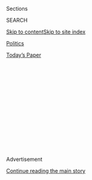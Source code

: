 <div id="app">

<div>

<div>

<div>

<div class="NYTAppHideMasthead css-1q2w90k e1suatyy0">

<div class="section css-ui9rw0 e1suatyy2">

<div class="css-eph4ug er09x8g0">

<div class="css-6n7j50">

</div>

<span class="css-1dv1kvn">Sections</span>

<div class="css-10488qs">

<span class="css-1dv1kvn">SEARCH</span>

</div>

[Skip to content](#site-content)[Skip to site
index](#site-index)

</div>

<div id="masthead-section-label" class="css-1wr3we4 eaxe0e00">

[Politics](https://www.nytimes.com/section/politics)

</div>

<div class="css-10698na e1huz5gh0">

</div>

</div>

<div id="masthead-bar-one" class="section hasLinks css-15hmgas e1csuq9d3">

<div class="css-uqyvli e1csuq9d0">

</div>

<div class="css-1uqjmks e1csuq9d1">

</div>

<div class="css-9e9ivx">

[](https://myaccount.nytimes.com/auth/login?response_type=cookie&client_id=vi)

</div>

<div class="css-1bvtpon e1csuq9d2">

[Today’s
Paper](https://www.nytimes.com/section/todayspaper)

</div>

</div>

</div>

</div>

<div data-aria-hidden="false">

<div id="site-content" data-role="main">

<div>

<div class="css-1aor85t" style="opacity:0.000000001;z-index:-1;visibility:hidden">

<div class="css-1hqnpie">

<div class="css-epjblv">

<span class="css-17xtcya">[Politics](/section/politics)</span><span class="css-x15j1o">|</span><span class="css-fwqvlz">Democrats
Capture Control of House; G.O.P. Holds
Senate</span>

</div>

<div class="css-k008qs">

<div class="css-1iwv8en">

<span class="css-18z7m18"></span>

<div>

</div>

</div>

<span class="css-1n6z4y">https://nyti.ms/2yUnsHg</span>

<div class="css-1705lsu">

<div class="css-4xjgmj">

<div class="css-4skfbu" data-role="toolbar" data-aria-label="Social Media Share buttons, Save button, and Comments Panel with current comment count" data-testid="share-tools">

  - 
  - 
  - 
  - 
    
    <div class="css-6n7j50">
    
    </div>

  - 
  - 

</div>

</div>

</div>

</div>

</div>

</div>

<div id="NYT_TOP_BANNER_REGION" class="css-13pd83m">

</div>

<div id="top-wrapper" class="css-1sy8kpn">

<div id="top-slug" class="css-l9onyx">

Advertisement

</div>

[Continue reading the main
story](#after-top)

<div class="ad top-wrapper" style="text-align:center;height:100%;display:block;min-height:250px">

<div id="top" class="place-ad" data-position="top" data-size-key="top">

</div>

</div>

<div id="after-top">

</div>

</div>

<div id="sponsor-wrapper" class="css-1hyfx7x">

<div id="sponsor-slug" class="css-19vbshk">

Supported by

</div>

[Continue reading the main
story](#after-sponsor)

<div id="sponsor" class="ad sponsor-wrapper" style="text-align:center;height:100%;display:block">

</div>

<div id="after-sponsor">

</div>

</div>

<div class="css-1vkm6nb ehdk2mb0">

# Democrats Capture Control of House; G.O.P. Holds Senate

</div>

![<span class="css-16f3y1r e13ogyst0">The Democrats took control of the
House of Representatives, adding several women to their ranks. The party
now has the power to investigate President Trump. Here’s how else
Democrats may challenge the
president.</span><span class="css-cch8ym"><span class="css-1dv1kvn">Credit</span><span class="css-cnj6d5 e1z0qqy90" itemprop="copyrightHolder"><span class="css-1ly73wi e1tej78p0">Credit...</span><span>Sarah
Silbiger/The New York
Times</span></span></span>](https://static01.nyt.com/images/2018/11/07/us/politics/07midterms-dems/07midterms-dems-videoSixteenByNine3000-v3.jpg)

<div class="css-xt80pu e12qa4dv0">

<div class="css-18e8msd">

<div class="css-vp77d3 epjyd6m0">

<div class="css-1baulvz">

By [<span class="css-1baulvz" itemprop="name">Jonathan
Martin</span>](https://www.nytimes.com/by/jonathan-martin) and
[<span class="css-1baulvz last-byline" itemprop="name">Alexander
Burns</span>](https://www.nytimes.com/by/alexander-burns)

</div>

</div>

  - Nov. 6,
    2018

  - 
    
    <div class="css-4xjgmj">
    
    <div class="css-d8bdto" data-role="toolbar" data-aria-label="Social Media Share buttons, Save button, and Comments Panel with current comment count" data-testid="share-tools">
    
      - 
      - 
      - 
      - 
        
        <div class="css-6n7j50">
        
        </div>
    
      - 
      - 
    
    </div>
    
    </div>

</div>

</div>

<div class="section meteredContent css-1r7ky0e" name="articleBody" itemprop="articleBody">

<div class="css-1fanzo5 StoryBodyCompanionColumn">

<div class="css-53u6y8">

Democrats harnessed voter fury toward President Trump to win control of
the House and capture pivotal governorships Tuesday night as liberals
and moderates banded together to deliver a forceful rebuke of Mr. Trump,
even as Republicans held on to their Senate majority by claiming a
handful of conservative-leaning seats.

The two parties each had some big successes in the states. Republican
governors were elected in Ohio and Florida, two important battlegrounds
in Mr. Trump’s 2020 campaign calculations. Democrats beat Gov. Scott
Walker, the Wisconsin Republican and a top target, and captured the
governor’s office in Michigan — two states that Mr. Trump carried in
2016 and where the left [was
looking](https://www.nytimes.com/2018/10/14/us/politics/wisconsin-scott-walker-tony-evers.html)
[to
rebound](https://www.nytimes.com/2018/09/16/us/politics/michigan-democrats-labor-unions-trump.html).

Propelled by an unusually high turnout that illustrated the intensity of
the backlash against Mr. Trump, [Democrats claimed at least 26 House
seats](https://www.nytimes.com/2018/11/06/us/politics/election-day.html)
on the strength of their support in suburban and metropolitan districts
that were once bulwarks of Republican power but where voters have
recoiled from the president’s demagoguery on race.

Early Wednesday morning Democrats clinched the 218 House seats needed to
take control. There were at least 15 additional tossup seats that had
yet to be called.

</div>

</div>

<div class="css-1fanzo5 StoryBodyCompanionColumn">

<div class="css-53u6y8">

From the suburbs of Richmond to the subdivisions of Chicago and even
Oklahoma City, an array of diverse candidates — many of them women,
first-time contenders or both — stormed to victory and ended the
Republicans’ eight-year grip on the House majority.

But in an indication that the political and cultural divisions that
lifted Mr. Trump two years ago may only be deepening, the Democratic
gains did not extend to the Senate, where many of the most competitive
races were in heavily rural states. Republicans were set to build on
their one-seat majority in the chamber by winning Democratic seats in
Indiana, North Dakota and Missouri while [turning back Representative
Beto O’Rourke’s spirited challenge of Senator Ted Cruz in
Texas](https://www.nytimes.com/2018/11/06/us/ted-cruz-wins-texas-senate-race.html).

</div>

</div>

<div class="css-79elbk" data-testid="photoviewer-wrapper">

<div class="css-z3e15g" data-testid="photoviewer-wrapper-hidden">

</div>

<div class="css-1a48zt4 ehw59r15" data-testid="photoviewer-children">

![<span class="css-16f3y1r e13ogyst0" data-aria-hidden="true">Senator
Ted Cruz, Republican of Texas, overwhelmed his Democratic challenger,
Representative Beto O’Rourke, through many rural parts of the
state.</span><span class="css-cnj6d5 e1z0qqy90" itemprop="copyrightHolder"><span class="css-1ly73wi e1tej78p0">Credit...</span><span>Tamir
Kalifa for The New York
Times</span></span>](https://static01.nyt.com/images/2018/11/07/us/politics/07midterms2-sub/merlin_146455359_1b4307bc-3e7a-4ea8-97c7-d78df5b24b4b-articleLarge.jpg?quality=75&auto=webp&disable=upscale)

</div>

</div>

<div class="css-1fanzo5 StoryBodyCompanionColumn">

<div class="css-53u6y8">

*\[Make sense of the country’s political landscape* [*with our
newsletter*](https://www.nytimes.com/newsletters/politics?smid=rd%3Faction%3Dclick&module=inline&pgtype=Article)*.\]*

In two marquee races in the South, progressive African-American
candidates for governor captured the imagination of liberals across the
country. One fell to defeat at the hands of Trump acolytes, and the
other’s future was in doubt — a sign that steady demographic change
across the region was proceeding too gradually to lift Democrats
definitively to victory.

Secretary of State Brian Kemp of Georgia [was ahead of Stacey
Abrams](https://www.nytimes.com/elections/results/georgia-governor), who
was seeking to become the first black woman to lead a state; early
Wednesday morning, Ms. Abrams suggested the race might go to a runoff.
And former Representative Ron DeSantis [narrowly defeated Andrew
Gillum](https://www.nytimes.com/2018/11/06/us/florida-desantis-gillum-governor.html),
the mayor of Tallahassee, in the largest presidential battleground,
Florida.

</div>

</div>

<div class="css-1fanzo5 StoryBodyCompanionColumn">

<div class="css-53u6y8">

At an election-night celebration in Washington, Nancy Pelosi, the
Democratic minority leader in the House who may soon return to the
office of House speaker, signaled how central the theme of checking Mr.
Trump and cleaning up government was to the party’s success.

“When Democrats win — and we will win tonight — we will have a Congress
that is open, transparent and accountable to the American people,” she
proclaimed. “Are you ready for a great Democratic victory?”

But at a meeting of Democratic donors and strategists earlier on
Tuesday, she signaled there were lines she would not cross next year.
Attempting to impeach Mr. Trump, she said, was not on the agenda.

Even so, the Democrats’ House takeover represented a clarion call that a
majority of the country wants to see limits on Mr. Trump for the next
two years of his term. With the opposition now wielding subpoena power
and the investigation by the special counsel, Robert S. Mueller III,
still looming, the president is [facing a drastically more hostile
political
environment](https://www.nytimes.com/2018/11/07/us/politics/trump-house-midterm-election.html)
in the lead up to his re-election.

Their loss of the House also served unmistakable notice on Republicans
that the rules of political gravity still exist in the Trump era. What
was effectively a referendum on Mr. Trump’s incendiary conduct and
hard-right nationalism may make some of the party’s lawmakers uneasy
about linking themselves to a president who ended the campaign showering
audiences with a blizzard of mistruths, conspiracy theories and
invective about
immigrants.

</div>

</div>

<div class="css-79elbk" data-testid="photoviewer-wrapper">

<div class="css-z3e15g" data-testid="photoviewer-wrapper-hidden">

</div>

<div class="css-1a48zt4 ehw59r15" data-testid="photoviewer-children">

<div class="css-1xdhyk6 erfvjey0">

<span class="css-1ly73wi e1tej78p0">Image</span>

<div class="css-zjzyr8">

<div data-testid="lazyimage-container" style="height:257.77777777777777px">

</div>

</div>

</div>

<span class="css-16f3y1r e13ogyst0" data-aria-hidden="true">Representative
Beto O’Rourke ran closer than expected against Senator Ted Cruz,
Republican of Texas, thanks to huge turnout throughout the
state.</span><span class="css-cnj6d5 e1z0qqy90" itemprop="copyrightHolder"><span class="css-1ly73wi e1tej78p0">Credit...</span><span>Todd
Heisler/The New York Times</span></span>

</div>

</div>

<div class="css-1fanzo5 StoryBodyCompanionColumn">

<div class="css-53u6y8">

And it revealed that many of the right-of-center voters who backed Mr.
Trump in 2016, as a barely palatable alternative to Hillary Clinton,
were unwilling to give him enduring political loyalty.

</div>

</div>

<div class="css-1fanzo5 StoryBodyCompanionColumn">

<div class="css-53u6y8">

The president was initially muted Tuesday night, offering only a terse
statement on Twitter, but then turned more boastful, citing others to
claim that he deserved credit for Republicans who won.

For Democrats, their House triumph was particularly redemptive — not
only because of how crestfallen they were in the wake of Mrs. Clinton’s
defeat but due to how they found success this year.

The president unwittingly galvanized a new generation of activism,
inspiring hundreds of thousands angered, and a little disoriented, by
his unexpected triumph to make their first foray into politics as
volunteers and candidates. He also helped ensure that Democratic
officeholders would more closely reflect the coalition of their party,
and that a woman may take over the House, should Ms. Pelosi secure the
voters to reclaim the speakership.

It was the party’s grass roots, however, that seeded Democratic
candidates with unprecedented amounts of small-dollar contributions and
dwarfed traditional party fund-raising efforts. The so-called liberal
resistance was [undergirded by
women](https://www.nytimes.com/2018/11/06/us/politics/women-midterms-historic.html)
and people of color and many of them won on Tuesday, including Mikie
Sherrill in New Jersey, Lauren Underwood in Illinois and Abigail
Spanberger in Virginia.

In next year’s session of Congress, there will be 100 women in the House
for the first time in history.

The Democrats’ broad gains in the House, and their capture of several
powerful governorships, in many cases represented a vindication of the
party’s more moderate wing. The candidates who delivered the House
majority largely hailed from the political center, running on
clean-government themes and promises of incremental improvement to the
health care system rather than transformational social
change.

</div>

</div>

<div class="css-79elbk" data-testid="photoviewer-wrapper">

<div class="css-z3e15g" data-testid="photoviewer-wrapper-hidden">

</div>

<div class="css-1a48zt4 ehw59r15" data-testid="photoviewer-children">

<div class="css-1xdhyk6 erfvjey0">

<span class="css-1ly73wi e1tej78p0">Image</span>

<div class="css-zjzyr8">

<div data-testid="lazyimage-container" style="height:257.77777777777777px">

</div>

</div>

</div>

<span class="css-16f3y1r e13ogyst0" data-aria-hidden="true">Supporters
of the congressional candidate Harley Rouda in Newport Beach, Calif.,
watch Representative Nancy Pelosi, the Democrats’ leader in the House,
speak on a
screen.</span><span class="css-cnj6d5 e1z0qqy90" itemprop="copyrightHolder"><span class="css-1ly73wi e1tej78p0">Credit...</span><span>Sam
Hodgson for The New York Times</span></span>

</div>

</div>

<div class="css-1fanzo5 StoryBodyCompanionColumn">

<div class="css-53u6y8">

To this end, the Democratic gains Tuesday came in many of the country’s
most affluent suburbs, communities Mrs. Clinton carried, but they also
surprised Republicans in some more conservative metropolitan areas.
Kendra Horn, for example, pulled off perhaps the upset of the night by
defeating Representative Steve Russell in central Oklahoma.

</div>

</div>

<div class="css-1fanzo5 StoryBodyCompanionColumn">

<div class="css-53u6y8">

“Oklahoma City has grown increasingly diverse and today’s Republican
Party has little to say to people of color,” said the city’s mayor,
David F. Holt, noting that Mr. Russell sought to broaden his appeal but
“was running against the national message of his party.”

And in a traditionally Republican South Carolina district where
Representative Mark Sanford had lost his primary race in June, a
Democrat, Joe Cunningham, upset a Trump enthusiast, Katie Arrington.

Indeed, the coalition of voters that mobilized against Mr. Trump was
broad, diverse and somewhat ungainly, taking in young people and
minorities who reject his culture-war politics; women appalled by what
they see as his misogyny; seniors alarmed by Republican health care
policies; and upscale suburban whites who support gun control and
environmental regulation as surely as they favor tax cuts. It will now
fall to Democrats to forge these disparate communities alienated by the
president into a durable electoral base for the 2020 presidential race
at a time when their core voters are increasingly tilting left.

Yet the theory — embraced by hopeful liberals in states like Texas and
Florida — that charismatic and unapologetically progressive leaders
might transmute Republican bastions into purple political battlegrounds,
proved largely fruitless. Though there were signs that demographic
change was loosening Republicans’ grip on the Sun Belt, those changes
did not arrive quickly enough for candidates like Mr. Gillum and Mr.
O’Rourke. And the Democratic collapse in rural areas that began to
plague their candidates under President Obama worsened Tuesday across
much of the political map.

Polling indicated that far more voters than is typical used their
midterm vote to render a verdict on the president, and Mr. Trump
embraced the campaign as a judgment on him: the signs above the stage at
his finally rally in Missouri Monday night read, “Promises Made,
Promises Kept,” and made no mention of the candidate he was ostensibly
there to support.

But by maintaining the intense support of his red-state conservative
base, Mr. Trump strengthened his party’s hold on the Senate and extended
Republican dominance of several swing states crucial to his re-election
campaign, including Florida, Iowa and Ohio, where the G.O.P. retained
the
governorships.

</div>

</div>

<div class="css-79elbk" data-testid="photoviewer-wrapper">

<div class="css-z3e15g" data-testid="photoviewer-wrapper-hidden">

</div>

<div class="css-1a48zt4 ehw59r15" data-testid="photoviewer-children">

<div class="css-1xdhyk6 erfvjey0">

<span class="css-1ly73wi e1tej78p0">Image</span>

<div class="css-zjzyr8">

<div data-testid="lazyimage-container" style="height:257.77777777777777px">

</div>

</div>

</div>

<span class="css-16f3y1r e13ogyst0" data-aria-hidden="true">Abigail
Spanberger, a Democratic candidate for the House, at her election night
party after winning Virginia’s Seventh Congressional
District.</span><span class="css-cnj6d5 e1z0qqy90" itemprop="copyrightHolder"><span class="css-1ly73wi e1tej78p0">Credit...</span><span>Erin
Schaff for The New York Times</span></span>

</div>

</div>

<div class="css-1fanzo5 StoryBodyCompanionColumn">

<div class="css-53u6y8">

Despite how inescapable the president was, Democrats [carefully framed
the election on policy issues such as health
care](https://www.nytimes.com/2018/10/28/us/politics/health-care-elections-democrats.html)
to win over voters who were more uneasy with than hostile to the
provocateur in the White House. There were far more campaign
advertisements on the left about congressional Republicans endangering
access to health insurance for those with pre-existing conditions than
there were about a president who many liberals fear is a menace to
American democracy.

While drawing less notice than the fight for control of Congress,
Democrats enjoyed mixed success in something of a revival in the region
that elevated Mr. Trump to the presidency by winning governor’s races in
Michigan and Illinois. Beyond the symbolic importance of regaining a
foothold in the Midwest, their state house gains will also offer them a
measure of control over the next round of redistricting.

Drawing as much notice among progressives hungry for a new generation of
leaders was the Senate race in Texas, where Mr. O’Rourke, a 46-year-old
El Paso congressman, eschewed polling and political strategists to run
as an unapologetic progressive in a conservative state undergoing a
demographic shift.

Mr. O’Rourke ran closer than expected against Mr. Cruz thanks to a
historic midterm turnout, and the Democrat’s unconventional success
prompted calls for him to seek the presidency long before the polls
closed Tuesday night.

In the states Mr. Trump made a priority — Florida, Georgia, Indiana,
Missouri — he came away with several marquee victories for Senate and
governor. But in parts of the country with many college-educated white
voters, some of whom supported Mr. Trump in 2016, his style of
leadership and his singular focus on immigration in the last weeks of
the campaign contributed to Republican House losses.

Among the major races of the night, [Senator Joe Donnelly of
Indiana](https://www.nytimes.com/elections/results/indiana-senate),
[Senator Claire McCaskill of
Missouri](https://www.nytimes.com/2018/11/06/us/politics/josh-hawley-claire-mccaskill-missouri.html)
and [Senator Heidi Heitkamp of North
Dakota](https://www.nytimes.com/2018/11/06/us/politics/heidi-heitkamp-kevin-cramer-north-dakota.html),
three moderate Democrats in increasingly conservative states, were
decisively defeated thanks to Republican strength in small towns and
rural areas. In Tennessee, Representative Marsha Blackburn, a
conservative Republican, [was dominating former Gov. Phil
Bredesen](https://www.nytimes.com/elections/results/tennessee-senate) in
the middle and western parts of the state that were once Democratic
strongholds.

</div>

</div>

<div class="css-1fanzo5 StoryBodyCompanionColumn">

<div class="css-53u6y8">

The Democrats flipped the Senate seat in Nevada, with Representative
Jacky Rosen beating Senator Dean Heller, the chamber’s most endangered
Republican this
year.

</div>

</div>

<div class="css-79elbk" data-testid="photoviewer-wrapper">

<div class="css-z3e15g" data-testid="photoviewer-wrapper-hidden">

</div>

<div class="css-1a48zt4 ehw59r15" data-testid="photoviewer-children">

<div class="css-1xdhyk6 erfvjey0">

<span class="css-1ly73wi e1tej78p0">Image</span>

<div class="css-zjzyr8">

<div data-testid="lazyimage-container" style="height:257.77777777777777px">

</div>

</div>

</div>

<span class="css-16f3y1r e13ogyst0" data-aria-hidden="true">Josh Hawley,
the Republican attorney general of Missouri, after winning his race
challenging Senator Claire
McCaskill.</span><span class="css-cnj6d5 e1z0qqy90" itemprop="copyrightHolder"><span class="css-1ly73wi e1tej78p0">Credit...</span><span>Ryan
Christopher Jones for The New York Times</span></span>

</div>

</div>

<div class="css-1fanzo5 StoryBodyCompanionColumn">

<div class="css-53u6y8">

In addition to beating Wisconsin’s Mr. Walker, Democrats also elected
Gretchen Whitmer as governor of Michigan, a former State Senate leader
who is seen as a rising star in the party. Illinois voters [elected J.B.
Pritzker](https://www.nytimes.com/elections/results/illinois-governor),
a Democrat and Hyatt hotel heir, over the embattled governor, Bruce
Rauner.

The night began with a result in Kentucky that suggested a night of
mixed results. Republicans staved off an early setback in a
conservative-leaning House district in central Kentucky, as
[Representative Andy Barr repelled a fierce challenge from Amy
McGrath](https://www.nytimes.com/2018/11/06/us/politics/andy-barr-amy-mcgrath-kentucky.html),
a former fighter pilot running as a Democrat. Mr. Barr’s survival
offered some hope to Republicans that they could hang on to a small
majority in the House.

Many voters were waiting to see if the country would place a check on
Mr. Trump and Republican power in Washington, and if antagonism toward
the president would fuel a wave of Republican losses. But just as Mr.
Trump shocked many Americans with his victory in the Electoral College
in 2016, the possibility that he might receive a political boost Tuesday
with Republican wins in the Senate — if not a mandate for the next two
years — was a bracing thought for Democrats, and an energizing one for
Republicans.

In Chapmanville, W.Va., a hardware store worker, Chance Bradley, said he
was voting Republican because Mr. Trump had made him “feel like an
American again.” But Carl Blevins, a retired coal miner, voted
Democratic and said he didn’t understand how anybody could support Mr.
Trump — or, for that matter, the Republican candidate for Senate there,
Patrick Morrisey, who went on to lose to Senator Joe Manchin.

“I think they put something in the water,” Mr. Blevins said.

Mr. Trump had appeared sensitive in recent days to the possibility that
losing the House might be seen as a repudiation of his presidency, even
telling reporters that he has been more focused on the Senate than on
the scores of contested congressional districts where he is unpopular.
And Mr. Trump insisted that he would not take the election results as a
reflection on his performance.

</div>

</div>

<div class="css-1fanzo5 StoryBodyCompanionColumn">

<div class="css-53u6y8">

“I don’t view this as for myself,” Mr. Trump said on Sunday, adding that
he believed he had made a “big difference” in a handful of Senate
elections.

</div>

</div>

<div id="midterms-messenger-article-embed" class="section interactive-content interactive-size-scoop css-eld8ak" data-id="100000006125086">

<div class="css-17ih8de interactive-body" data-sourceid="100000006125086">

<div id="g-graphic-worldcup-promo" data-preview-slug="2018-06-08-worldcup-promo">

<div id="g-worldcup-promo-article-promo">

[](https://www.nytimes.com/interactive/2018/09/28/us/politics/the-campaign-reporter-ul.html?src=hpPromoHeadline)

## Sign up for The Campaign Reporter

<div class="push-yourself-the-link g-body">

<div class="wrapper">

![](https://int.nyt.com/newsgraphics/push-interactive/projects/campaign-reporter/avatars/alex_burns.png)

Hey, I’m Alex Burns, a politics correspondent for The Times. Send me
your questions using the NYT app. I’ll give you the latest intel from
the campaign trail.

</div>

Sign up via push alert

</div>

<div class="text-yourself-the-link hidden">

</div>

</div>

</div>

</div>

</div>

<div class="css-1fanzo5 StoryBodyCompanionColumn">

<div class="css-53u6y8">

Early exit polls of voters, released by CNN on Tuesday night, showed a
mixed assessment of President Trump as well as of Democratic leaders,
and a generally gloomy mood in the country after months of tumultuous
campaigning marked by racial tensions and spurts of violence.

Overall, 39 percent of voters said they went to the polls to express
their opposition to the president, while 26 percent said they wanted to
show support for him. Thirty-three percent said Mr. Trump was not a
factor in their vote.

</div>

</div>

</div>

<div>

</div>

<div>

</div>

<div>

</div>

<div>

<div id="bottom-wrapper" class="css-1ede5it">

<div id="bottom-slug" class="css-l9onyx">

Advertisement

</div>

[Continue reading the main
story](#after-bottom)

<div id="bottom" class="ad bottom-wrapper" style="text-align:center;height:100%;display:block;min-height:90px">

</div>

<div id="after-bottom">

</div>

</div>

</div>

</div>

</div>

## Site Index

<div>

</div>

## Site Information Navigation

  - [© <span>2020</span> <span>The New York Times
    Company</span>](https://help.nytimes.com/hc/en-us/articles/115014792127-Copyright-notice)

<!-- end list -->

  - [NYTCo](https://www.nytco.com/)
  - [Contact
    Us](https://help.nytimes.com/hc/en-us/articles/115015385887-Contact-Us)
  - [Work with us](https://www.nytco.com/careers/)
  - [Advertise](https://nytmediakit.com/)
  - [T Brand Studio](http://www.tbrandstudio.com/)
  - [Your Ad
    Choices](https://www.nytimes.com/privacy/cookie-policy#how-do-i-manage-trackers)
  - [Privacy](https://www.nytimes.com/privacy)
  - [Terms of
    Service](https://help.nytimes.com/hc/en-us/articles/115014893428-Terms-of-service)
  - [Terms of
    Sale](https://help.nytimes.com/hc/en-us/articles/115014893968-Terms-of-sale)
  - [Site
    Map](https://spiderbites.nytimes.com)
  - [Help](https://help.nytimes.com/hc/en-us)
  - [Subscriptions](https://www.nytimes.com/subscription?campaignId=37WXW)

</div>

</div>

</div>

</div>
